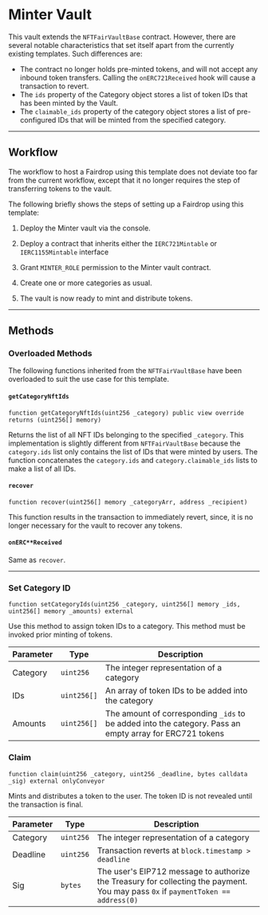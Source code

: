 # Minter Vault

This vault extends the `NFTFairVaultBase` contract. However, there are several notable characteristics that set itself apart from the currently existing templates. Such differences are:
- The contract no longer holds pre-minted tokens, and will not accept any inbound token transfers. Calling the `onERC721Received` hook will cause a transaction to revert.
- The `ids` property of the Category object stores a list of token IDs that has been minted by the Vault.
- The `claimable_ids` property of the category object stores a list of pre-configured IDs that will be minted from the specified category.

---

## Workflow

The workflow to host a Fairdrop using this template does not deviate too far from the current workflow, except that it no longer requires the step of transferring tokens to the vault.

The following briefly shows the steps of setting up a Fairdrop using this template:

1. Deploy the Minter vault via the console.

2. Deploy a contract that inherits either the `IERC721Mintable` or `IERC1155Mintable` interface

3. Grant `MINTER_ROLE` permission to the Minter vault contract.

4. Create one or more categories as usual.

5. The vault is now ready to mint and distribute tokens.

---

## Methods

### Overloaded Methods

The following functions inherited from the `NFTFairVaultBase` have been overloaded to suit the use case for this template.

#### `getCategoryNftIds`

```solidity
function getCategoryNftIds(uint256 _category) public view override returns (uint256[] memory)
```

Returns the list of all NFT IDs belonging to the specified `_category`. This implementation is slightly different from `NFTFairVaultBase` because the `category.ids` list only contains the list of IDs that were minted by users. The function concatenates the `category.ids` and `category.claimable_ids` lists to make a list of all IDs.

#### `recover`

```solidity
function recover(uint256[] memory _categoryArr, address _recipient)
```

This function results in the transaction to immediately revert, since, it is no longer necessary for the vault to recover any tokens.

#### `onERC**Received`

Same as `recover`.

---
### Set Category ID

```solidity
function setCategoryIds(uint256 _category, uint256[] memory _ids, uint256[] memory _amounts) external
```

Use this method to assign token IDs to a category. This method must be invoked prior minting of tokens.

| Parameter | Type | Description |
| --- | --- | --- |
| Category | `uint256` | The integer representation of a category |
| IDs | `uint256[]` | An array of token IDs to be added into the category |
| Amounts | `uint256[]` | The amount of corresponding `_ids` to be added into the category. Pass an empty array for ERC721 tokens | 

### Claim

```solidity
function claim(uint256 _category, uint256 _deadline, bytes calldata _sig) external onlyConveyor
```

Mints and distributes a token to the user. The token ID is not revealed until the transaction is final.

| Parameter | Type | Description |
| --- | --- | --- |
| Category | `uint256` | The integer representation of a category |
| Deadline | `uint256` | Transaction reverts at `block.timestamp > deadline` |
| Sig | `bytes` | The user's EIP712 message to authorize the Treasury for collecting the payment. You may pass `0x` if `paymentToken == address(0)` |
